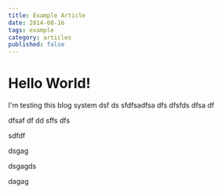 ```yaml
---
title: Example Article
date: 2014-08-16
tags: example
category: articles
published: false
---
```


# Hello World!

I'm testing this blog system
dsf
ds
sfdfsadfsa
dfs
dfsfds
dfsa
df

dfsaf
df
dd
sffs
dfs

sdfdf

dsgag

dsgagds

dagag
